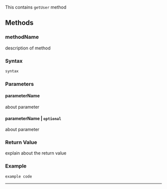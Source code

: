 
This contains `getUser` method

 


## Methods

### methodName

description of method

### Syntax

 

 

``` js
syntax
```

 

 

### Parameters

#### parameterName

about parameter

#### parameterName \| `optional`

about parameter

### Return Value

explain about the return value

### Example

 

 

``` java
example code
```

 

 

------------------------------------------------------------------------
